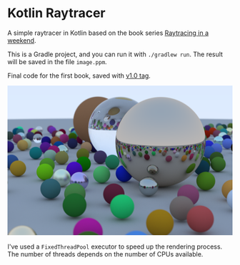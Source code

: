# Kotlin Raytracer
A simple raytracer in Kotlin based on the book series
[Raytracing in a weekend](https://raytracing.github.io/).

This is a Gradle project, and you can run it with `./gradlew run`.
The result will be saved in the file `image.ppm`.

Final code for the first book, saved with
[v1.0 tag](https://github.com/mohaqeq/kotlin-raytracer/releases/tag/v1.0).

![Result of first book](https://github.com/mohaqeq/kotlin-raytracer/blob/8445ffff596c9a8a97093838ba22b4fc34573e8b/FirstBookFinalScene.png)

I've used a `FixedThreadPool` executor to speed up the rendering process. The number of threads depends on the number of CPUs available.
